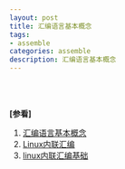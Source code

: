 ```yaml
---
layout: post
title: 汇编语言基本概念
tags:
- assemble
categories: assemble
description: 汇编语言基本概念
---
```






<!-- more -->




<br />
<br />

**[参看]**
1. [汇编语言基本概念](http://c.biancheng.net/view/3534.html)
2. [Linux内联汇编](https://cloud.tencent.com/developer/article/1503130)
3. [linux内联汇编基础](https://www.jianshu.com/p/1782e14a0766)

<br />
<br />
<br />

